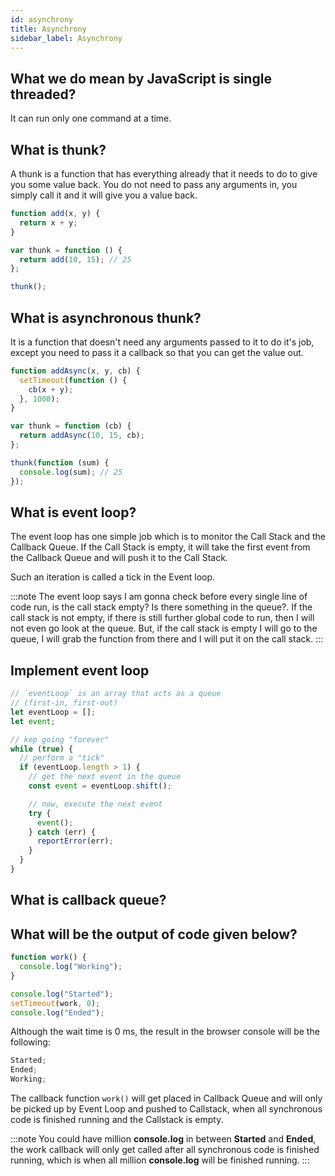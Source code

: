 ```yaml
---
id: asynchrony
title: Asynchrony
sidebar_label: Asynchrony
---
```


## What we do mean by JavaScript is single threaded?

It can run only one command at a time.

## What is thunk?

A thunk is a function that has everything already that it needs to do to give you some value back. You do not need to pass any arguments in, you simply call it and it will give you a value back.

```js title="synchronous thunk"
function add(x, y) {
  return x + y;
}

var thunk = function () {
  return add(10, 15); // 25
};

thunk();
```

## What is asynchronous thunk?

It is a function that doesn't need any arguments passed to it to do it's job, except you need to pass it a callback so that you can get the value out.

```js title="asynchronous thunk"
function addAsync(x, y, cb) {
  setTimeout(function () {
    cb(x + y);
  }, 1000);
}

var thunk = function (cb) {
  return addAsync(10, 15, cb);
};

thunk(function (sum) {
  console.log(sum); // 25
});
```

## What is event loop?

The event loop has one simple job which is to monitor the Call Stack and the Callback Queue. If the Call Stack is empty, it will take the first event from the Callback Queue and will push it to the Call Stack.

Such an iteration is called a tick in the Event loop.

:::note
The event loop says I am gonna check before every single line of code run, is the call stack empty? Is there something in the queue?. If the call stack is not empty, if there is still further global code to run, then I will not even go look at the queue. But, if the call stack is empty I will go to the queue, I will grab the function from there and I will put it on the call stack.
:::

## Implement event loop

```js
// `eventLoop` is an array that acts as a queue
// (first-in, first-out)
let eventLoop = [];
let event;

// kep going "forever"
while (true) {
  // perform a "tick"
  if (eventLoop.length > 1) {
    // get the next event in the queue
    const event = eventLoop.shift();

    // now, execute the next event
    try {
      event();
    } catch (err) {
      reportError(err);
    }
  }
}
```

## What is callback queue?

## What will be the output of code given below?

```js
function work() {
  console.log("Working");
}

console.log("Started");
setTimeout(work, 0);
console.log("Ended");
```

Although the wait time is 0 ms, the result in the browser console will be the following:

```js
Started;
Ended;
Working;
```

The callback function `work()` will get placed in Callback Queue and will only be picked up by Event Loop and pushed to Callstack, when all synchronous code is finished running and the Callstack is empty.

:::note
You could have million **console.log** in between **Started** and **Ended**, the work callback will only get called after all synchronous code is finished running, which is when all million **console.log** will be finished running.
:::
